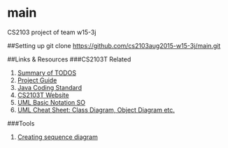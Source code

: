 # main
CS2103 project of team w15-3j

##Setting up 
git clone https://github.com/cs2103aug2015-w15-3j/main.git

##Links & Resources
###CS2103T Related
1. [Summary of TODOS](https://docs.google.com/document/d/1o2TZ6fb1gwhzydxUuTMYTR_PgwX5YKNQgTTR43EG5Vs/edit?usp=sharing)
2. [Project Guide](https://docs.google.com/document/d/1l_H_ft_DxOAu55MeJA8re6OrayrHIyEuYrIrKd5-Arg/edit?usp=sharing)
3. [Java Coding Standard](https://docs.google.com/document/pub?id=1iAESIXM0zSxEa5OY7dFURam_SgLiSMhPQtU0drQagrs&amp&embedded=true)
4. [CS2103T Website](http://www.comp.nus.edu.sg/~cs2103/AY1516S1/)
5. [UML Basic Notation SO](http://stackoverflow.com/questions/1874049/uml-arrows-pointers-explanation)
6. [UML Cheat Sheet: Class Diagram, Object Diagram etc.](http://loufranco.com/wp-content/uploads/2012/11/cheatsheet.pdf)

###Tools
1. [Creating sequence diagram](https://api.genmymodel.com/login)


